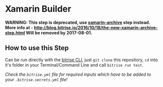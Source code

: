 # Xamarin Builder

__WARNING:
This step is deprecated, use [xamarin-archive](https://github.com/bitrise-io/bitrise-steplib/tree/master/steps/xamarin-archive) step instead. 
More info at - http://blog.bitrise.io/2016/10/18/the-new-xamarin-archive-step.html
Will be removed by 2017-08-01.__

## How to use this Step

Can be run directly with the [bitrise CLI](https://github.com/bitrise-io/bitrise),
just `git clone` this repository, `cd` into it's folder in your Terminal/Command Line
and call `bitrise run test`.

*Check the `bitrise.yml` file for required inputs which have to be
added to your `.bitrise.secrets.yml` file!*

